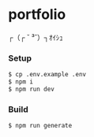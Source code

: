 # portfolio
┌（┌ ˘ ³˘）┐ｵｲｼｭ

### Setup

``` bash
$ cp .env.example .env
$ npm i
$ npm run dev
```

### Build

```bash
$ npm run generate
```
